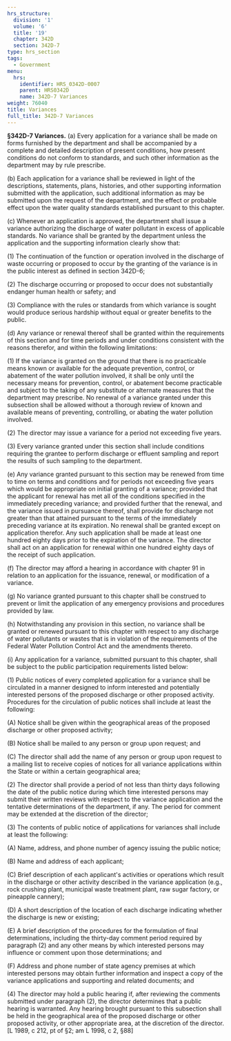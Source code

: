 ```yaml
---
hrs_structure:
  division: '1'
  volume: '6'
  title: '19'
  chapter: 342D
  section: 342D-7
type: hrs_section
tags:
  - Government
menu:
  hrs:
    identifier: HRS_0342D-0007
    parent: HRS0342D
    name: 342D-7 Variances
weight: 76040
title: Variances
full_title: 342D-7 Variances
---
```

**§342D-7 Variances.** (a) Every application for a variance shall be made on forms furnished by the department and shall be accompanied by a complete and detailed description of present conditions, how present conditions do not conform to standards, and such other information as the department may by rule prescribe.

(b) Each application for a variance shall be reviewed in light of the descriptions, statements, plans, histories, and other supporting information submitted with the application, such additional information as may be submitted upon the request of the department, and the effect or probable effect upon the water quality standards established pursuant to this chapter.

(c) Whenever an application is approved, the department shall issue a variance authorizing the discharge of water pollutant in excess of applicable standards. No variance shall be granted by the department unless the application and the supporting information clearly show that:

(1) The continuation of the function or operation involved in the discharge of waste occurring or proposed to occur by the granting of the variance is in the public interest as defined in section 342D-6;

(2) The discharge occurring or proposed to occur does not substantially endanger human health or safety; and

(3) Compliance with the rules or standards from which variance is sought would produce serious hardship without equal or greater benefits to the public.

(d) Any variance or renewal thereof shall be granted within the requirements of this section and for time periods and under conditions consistent with the reasons therefor, and within the following limitations:

(1) If the variance is granted on the ground that there is no practicable means known or available for the adequate prevention, control, or abatement of the water pollution involved, it shall be only until the necessary means for prevention, control, or abatement become practicable and subject to the taking of any substitute or alternate measures that the department may prescribe. No renewal of a variance granted under this subsection shall be allowed without a thorough review of known and available means of preventing, controlling, or abating the water pollution involved.

(2) The director may issue a variance for a period not exceeding five years.

(3) Every variance granted under this section shall include conditions requiring the grantee to perform discharge or effluent sampling and report the results of such sampling to the department.

(e) Any variance granted pursuant to this section may be renewed from time to time on terms and conditions and for periods not exceeding five years which would be appropriate on initial granting of a variance; provided that the applicant for renewal has met all of the conditions specified in the immediately preceding variance; and provided further that the renewal, and the variance issued in pursuance thereof, shall provide for discharge not greater than that attained pursuant to the terms of the immediately preceding variance at its expiration. No renewal shall be granted except on application therefor. Any such application shall be made at least one hundred eighty days prior to the expiration of the variance. The director shall act on an application for renewal within one hundred eighty days of the receipt of such application.

(f) The director may afford a hearing in accordance with chapter 91 in relation to an application for the issuance, renewal, or modification of a variance.

(g) No variance granted pursuant to this chapter shall be construed to prevent or limit the application of any emergency provisions and procedures provided by law.

(h) Notwithstanding any provision in this section, no variance shall be granted or renewed pursuant to this chapter with respect to any discharge of water pollutants or wastes that is in violation of the requirements of the Federal Water Pollution Control Act and the amendments thereto.

(i) Any application for a variance, submitted pursuant to this chapter, shall be subject to the public participation requirements listed below:

(1) Public notices of every completed application for a variance shall be circulated in a manner designed to inform interested and potentially interested persons of the proposed discharge or other proposed activity. Procedures for the circulation of public notices shall include at least the following:

(A) Notice shall be given within the geographical areas of the proposed discharge or other proposed activity;

(B) Notice shall be mailed to any person or group upon request; and

(C) The director shall add the name of any person or group upon request to a mailing list to receive copies of notices for all variance applications within the State or within a certain geographical area;

(2) The director shall provide a period of not less than thirty days following the date of the public notice during which time interested persons may submit their written reviews with respect to the variance application and the tentative determinations of the department, if any. The period for comment may be extended at the discretion of the director;

(3) The contents of public notice of applications for variances shall include at least the following:

(A) Name, address, and phone number of agency issuing the public notice;

(B) Name and address of each applicant;

(C) Brief description of each applicant's activities or operations which result in the discharge or other activity described in the variance application (e.g., rock crushing plant, municipal waste treatment plant, raw sugar factory, or pineapple cannery);

(D) A short description of the location of each discharge indicating whether the discharge is new or existing;

(E) A brief description of the procedures for the formulation of final determinations, including the thirty-day comment period required by paragraph (2) and any other means by which interested persons may influence or comment upon those determinations; and

(F) Address and phone number of state agency premises at which interested persons may obtain further information and inspect a copy of the variance applications and supporting and related documents; and

(4) The director may hold a public hearing if, after reviewing the comments submitted under paragraph (2), the director determines that a public hearing is warranted. Any hearing brought pursuant to this subsection shall be held in the geographical area of the proposed discharge or other proposed activity, or other appropriate area, at the discretion of the director. [L 1989, c 212, pt of §2; am L 1998, c 2, §88]